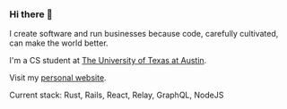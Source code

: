 ### Hi there 👋

I create software and run businesses because code, carefully cultivated, can make the world better.

I'm a CS student at [The University of Texas at Austin](https://cs.utexas.edu/~bean).

Visit my [personal website](https://benaubin.com).

Current stack: Rust, Rails, React, Relay, GraphQL, NodeJS
